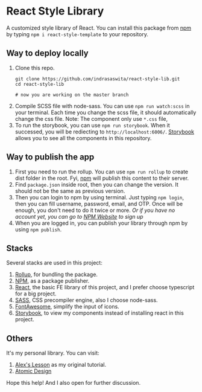 # React Style Library
A customized style library of React. You can install this package from [npm](https://www.npmjs.com/package/react-style-template) by typing `npm i react-style-template` to your repository.

## Way to deploy locally
1. Clone this repo.
	```
	git clone https://github.com/indrasaswita/react-style-lib.git
	cd react-style-lib

	# now you are working on the master branch
	```
2. Compile SCSS file with node-sass. You can use `npm run watch:scss` in your terminal. Each time you change the scss file, it should automatically change the css file. Note: The component only use `*.css` file, 
3. To run the storybook, you can use `npm run storybook`. When it successed, you will be rediecting to `http://localhost:6006/`. [Storybook](https://storybook.js.org/) allows you to see all the components in this repository.

## Way to publish the app
1. First you need to run the rollup. You can use `npm run rollup` to create dist folder in the root. Fyi, [npm](https://www.npmjs.com/package/react-style-template) will publish this content to their server.
2. Find `package.json` inside root, then you can change the version. It should not be the same as previous version.
3. Then you can login to npm by using terminal. Just typing `npm login`, then you can fill username, password, email, and OTP. Once will be enough, you don't need to do it twice or more. *Or if you have no account yet, you can go to [NPM Website](https://www.npmjs.com/) to sign up*
4. When you are logged in, you can publish your library through npm by using `npm publish`.

## Stacks
Several stacks are used in this project:
1. [Rollup](https://rollupjs.org/), for bundling the package.
2. [NPM](https://www.npmjs.com/), as a package publisher.
3. [React](https://reactjs.org/), the basic FE library of this project, and I prefer choose typescript for a big project.
4. [SASS](https://sass-lang.com/), CSS precompiler engine, also I choose node-sass.
5. [FontAwesome](https://fontawesome.com/), simplify the input of icons.
6. [Storybook](https://storybook.js.org/), to view my components instead of installing react in this project.

## Others
It's my personal library. You can visit:
1. [Alex's Lesson](https://dev.to/alexeagleson/how-to-create-and-publish-a-react-component-library-2oe) as my original tutorial. 
2. [Atomic Design](https://atomicdesign.bradfrost.com/chapter-2/)

Hope this help! And I also open for further discussion.
